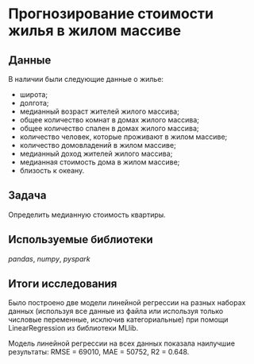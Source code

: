 # Прогнозирование стоимости жилья в жилом массиве


## Данные

В наличии были следующие данные о жилье:
- широта;
- долгота;
- медианный возраст жителей жилого массива;
- общее количество комнат в домах жилого массива;
- общее количество спален в домах жилого массива;
- количество человек, которые проживают в жилом массиве;
- количество домовладений в жилом массиве;
- медианный доход жителей жилого массива;
- медианная стоимость дома в жилом массиве;
- близость к океану.

## Задача

Определить медианную стоимость квартиры.

## Используемые библиотеки
*pandas*, *numpy*, *pyspark*

## Итоги исследования

Было построено две модели линейной регрессии на разных наборах данных (используя все данные из файла или используя только числовые переменные, исключив категориальные) при помощи LinearRegression из библиотеки MLlib.

Модель линейной регрессии на всех данных показала наилучшие результаты: RMSE = 69010, MAE = 50752, R2 = 0.648.